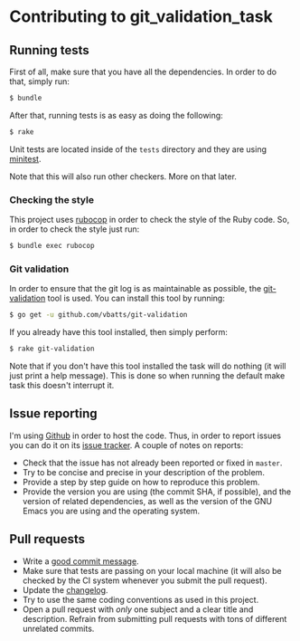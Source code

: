 # Contributing to git_validation_task

## Running tests

First of all, make sure that you have all the dependencies. In order to do that,
simply run:

```bash
$ bundle
```

After that, running tests is as easy as doing the following:

```bash
$ rake
```

Unit tests are located inside of the `tests` directory and they are using
[minitest](https://github.com/seattlerb/minitest).

Note that this will also run other checkers. More on that later.

### Checking the style

This project uses [rubocop](https://github.com/rubocop-hq/rubocop) in order to
check the style of the Ruby code. So, in order to check the style just run:

```bash
$ bundle exec rubocop
```

### Git validation

In order to ensure that the git log is as maintainable as possible, the
[git-validation](https://github.com/vbatts/git-validation) tool is used. You can
install this tool by running:

```bash
$ go get -u github.com/vbatts/git-validation
```

If you already have this tool installed, then simply perform:

```bash
$ rake git-validation
```

Note that if you don't have this tool installed the task will do nothing (it
will just print a help message). This is done so when running the default make
task this doesn't interrupt it.

## Issue reporting

I'm using [Github](https://github.com/mssola/git_validation_task) in order to host the
code. Thus, in order to report issues you can do it on its [issue
tracker](https://github.com/mssola/writer-mode/issues). A couple of notes on
reports:

- Check that the issue has not already been reported or fixed in `master`.
- Try to be concise and precise in your description of the problem.
- Provide a step by step guide on how to reproduce this problem.
- Provide the version you are using (the commit SHA, if possible), and the
version of related dependencies, as well as the version of the GNU Emacs you are
using and the operating system.

## Pull requests

- Write a [good commit message](https://chris.beams.io/posts/git-commit/).
- Make sure that tests are passing on your local machine (it will also be
checked by the CI system whenever you submit the pull request).
- Update the [changelog](./CHANGELOG.md).
- Try to use the same coding conventions as used in this project.
- Open a pull request with *only* one subject and a clear title and
description. Refrain from submitting pull requests with tons of different
unrelated commits.
